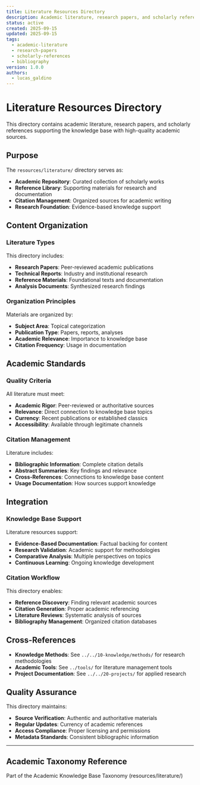 ```yaml
---
title: Literature Resources Directory
description: Academic literature, research papers, and scholarly references
status: active
created: 2025-09-15
updated: 2025-09-15
tags:
  - academic-literature
  - research-papers
  - scholarly-references
  - bibliography
version: 1.0.0
authors:
  - lucas_galdino
---
```


# Literature Resources Directory

This directory contains academic literature, research papers, and scholarly references supporting the knowledge base with high-quality academic sources.

## Purpose

The `resources/literature/` directory serves as:

- **Academic Repository**: Curated collection of scholarly works
- **Reference Library**: Supporting materials for research and documentation
- **Citation Management**: Organized sources for academic writing
- **Research Foundation**: Evidence-based knowledge support

## Content Organization

### Literature Types

This directory includes:

- **Research Papers**: Peer-reviewed academic publications
- **Technical Reports**: Industry and institutional research
- **Reference Materials**: Foundational texts and documentation
- **Analysis Documents**: Synthesized research findings

### Organization Principles

Materials are organized by:

- **Subject Area**: Topical categorization
- **Publication Type**: Papers, reports, analyses
- **Academic Relevance**: Importance to knowledge base
- **Citation Frequency**: Usage in documentation

## Academic Standards

### Quality Criteria

All literature must meet:

- **Academic Rigor**: Peer-reviewed or authoritative sources
- **Relevance**: Direct connection to knowledge base topics
- **Currency**: Recent publications or established classics
- **Accessibility**: Available through legitimate channels

### Citation Management

Literature includes:

- **Bibliographic Information**: Complete citation details
- **Abstract Summaries**: Key findings and relevance
- **Cross-References**: Connections to knowledge base content
- **Usage Documentation**: How sources support knowledge

## Integration

### Knowledge Base Support

Literature resources support:

- **Evidence-Based Documentation**: Factual backing for content
- **Research Validation**: Academic support for methodologies
- **Comparative Analysis**: Multiple perspectives on topics
- **Continuous Learning**: Ongoing knowledge development

### Citation Workflow

This directory enables:

- **Reference Discovery**: Finding relevant academic sources
- **Citation Generation**: Proper academic referencing
- **Literature Reviews**: Systematic analysis of sources
- **Bibliography Management**: Organized citation databases

## Cross-References

- **Knowledge Methods**: See `../../10-knowledge/methods/` for research methodologies
- **Academic Tools**: See `../tools/` for literature management tools
- **Project Documentation**: See `../../20-projects/` for applied research

## Quality Assurance

This directory maintains:

- **Source Verification**: Authentic and authoritative materials
- **Regular Updates**: Currency of academic references
- **Access Compliance**: Proper licensing and permissions
- **Metadata Standards**: Consistent bibliographic information

---

## Academic Taxonomy Reference

Part of the Academic Knowledge Base Taxonomy (resources/literature/)
